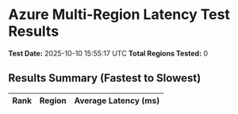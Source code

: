 # Azure Multi-Region Latency Test Results

**Test Date:** 2025-10-10 15:55:17 UTC
**Total Regions Tested:** 0

## Results Summary (Fastest to Slowest)

| Rank | Region | Average Latency (ms) |
|------|--------|---------------------|